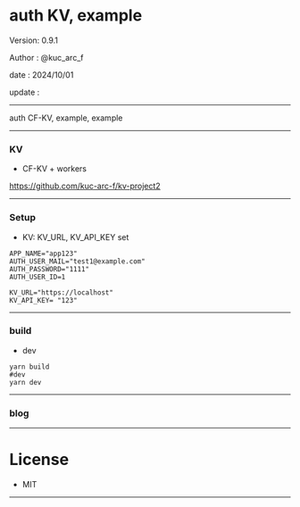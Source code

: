 ﻿# auth KV, example

 Version: 0.9.1

 Author  : @kuc_arc_f

 date   : 2024/10/01
 
 update :

***

auth CF-KV, example, example

***
### KV
* CF-KV + workers

https://github.com/kuc-arc-f/kv-project2

***
### Setup

* KV: KV_URL, KV_API_KEY set

```
APP_NAME="app123"
AUTH_USER_MAIL="test1@example.com"
AUTH_PASSWORD="1111"
AUTH_USER_ID=1

KV_URL="https://localhost"
KV_API_KEY= "123"
```

***
### build
* dev
```
yarn build
#dev
yarn dev
```

***
### blog

***
# License

* MIT

***

